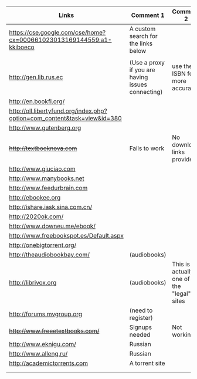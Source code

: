 | Links | Comment 1 | Comment 2 |
|---|---|---|
| https://cse.google.com/cse/home?cx=000661023013169144559:a1-kkiboeco | A custom search for the links below |   |
|   |   |   |
| http://gen.lib.rus.ec | (Use a proxy if you are having issues connecting) | use the ISBN for more accuracy |
| http://en.bookfi.org/ |   |   |
| http://oll.libertyfund.org/index.php?option=com_content&task=view&id=380 |   |   |
| http://www.gutenberg.org |   |   |
| <s>http://textbooknova.com</s> | Fails to work | No download links provided |
| http://www.giuciao.com |   |   |
| http://www.manybooks.net |   |   |
| http://www.feedurbrain.com |   |   |
| http://ebookee.org |   |   |
| http://ishare.iask.sina.com.cn/ |   |   |
| http://2020ok.com/ |   |   |
| http://www.downeu.me/ebook/ |   |   |
| http://www.freebookspot.es/Default.aspx |   |   |
| http://onebigtorrent.org/ |   |   |
| http://theaudiobookbay.com/ | (audiobooks) |   |
| http://librivox.org | (audiobooks) | This is actually one of the "legal" sites |
| http://forums.mvgroup.org | (need to register) |   |
| <s>http://www.freeetextbooks.com/</s> | Signups needed | Not working |
| http://www.eknigu.com/ | Russian |   |
| http://www.alleng.ru/ | Russian |   |
| http://academictorrents.com | A torrent site |   |
|   |   |   |
|   |   |   |